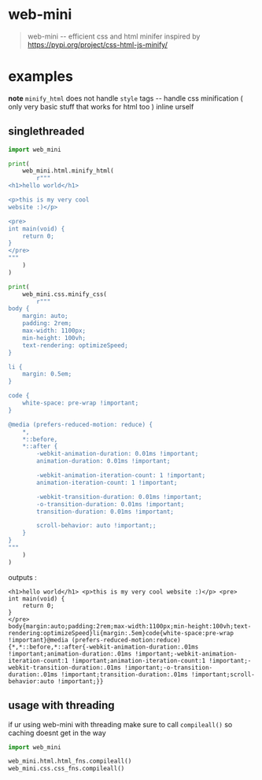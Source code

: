 # web-mini

> web-mini -- efficient css and html minifer inspired by https://pypi.org/project/css-html-js-minify/

# examples

**note** `minify_html` does not handle `style` tags -- handle css minification
( only very basic stuff that works for html too ) inline urself

## singlethreaded

```py
import web_mini

print(
    web_mini.html.minify_html(
        r"""
<h1>hello world</h1>

<p>this is my very cool
website :)</p>

<pre>
int main(void) {
    return 0;
}
</pre>
"""
    )
)

print(
    web_mini.css.minify_css(
        r"""
body {
    margin: auto;
    padding: 2rem;
    max-width: 1100px;
    min-height: 100vh;
    text-rendering: optimizeSpeed;
}

li {
    margin: 0.5em;
}

code {
    white-space: pre-wrap !important;
}

@media (prefers-reduced-motion: reduce) {
    *,
    *::before,
    *::after {
        -webkit-animation-duration: 0.01ms !important;
        animation-duration: 0.01ms !important;

        -webkit-animation-iteration-count: 1 !important;
        animation-iteration-count: 1 !important;

        -webkit-transition-duration: 0.01ms !important;
        -o-transition-duration: 0.01ms !important;
        transition-duration: 0.01ms !important;

        scroll-behavior: auto !important;;
    }
}
"""
    )
)
```

outputs :

```
<h1>hello world</h1> <p>this is my very cool website :)</p> <pre>
int main(void) {
    return 0;
}
</pre>
body{margin:auto;padding:2rem;max-width:1100px;min-height:100vh;text-rendering:optimizeSpeed}li{margin:.5em}code{white-space:pre-wrap !important}@media (prefers-reduced-motion:reduce){*,*::before,*::after{-webkit-animation-duration:.01ms !important;animation-duration:.01ms !important;-webkit-animation-iteration-count:1 !important;animation-iteration-count:1 !important;-webkit-transition-duration:.01ms !important;-o-transition-duration:.01ms !important;transition-duration:.01ms !important;scroll-behavior:auto !important;}}
```

## usage with threading

if ur using web-mini with threading make sure to call `compileall()` so caching doesnt get in the way

```py
import web_mini

web_mini.html.html_fns.compileall()
web_mini.css.css_fns.compileall()
```
